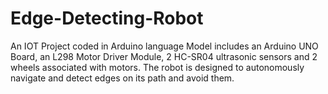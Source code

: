# Edge-Detecting-Robot
An IOT Project coded in Arduino language
Model includes an Arduino UNO Board, an L298 Motor Driver Module, 2 HC-SR04 ultrasonic sensors and 2 wheels associated with motors.
The robot is designed to autonomously navigate and detect edges on its path and avoid them.
